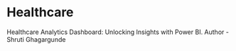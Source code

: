 # Healthcare
Healthcare Analytics Dashboard: Unlocking Insights with Power BI.
Author - Shruti Ghagargunde 
